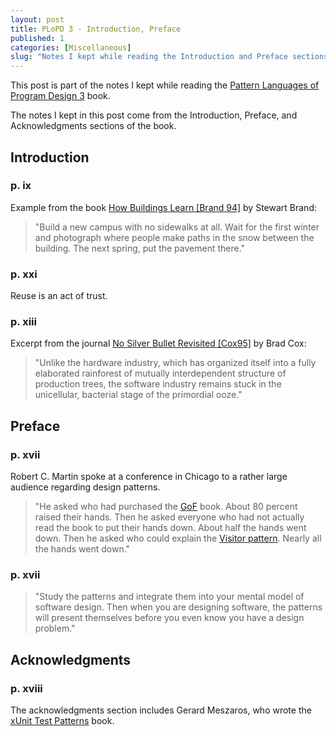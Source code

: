```yaml
---
layout: post
title: PLoPD 3 - Introduction, Preface
published: 1
categories: [Miscellaneous]
slug: "Notes I kept while reading the Introduction and Preface sections of Pattern Languages of Program Design 3."
---
```


This post is part of the notes I kept while reading the [Pattern Languages of Program Design 3](http://www.amazon.com/Pattern-Languages-Program-Design-v/dp/0201310112) book.

The notes I kept in this post come from the Introduction, Preface, and Acknowledgments sections of the book.

## Introduction

### p. ix

Example from the book [How Buildings Learn [Brand 94]](http://www.amazon.com/How-Buildings-Learn-Happens-Theyre/dp/0140139966) by Stewart Brand:

> "Build a new campus with no sidewalks at all. Wait for the first winter and photograph where people make paths in the snow between the building. The next spring, put the pavement there."

### p. xxi

Reuse is an act of trust.

### p. xiii

Excerpt from the journal [No Silver Bullet Revisited [Cox95]](http://virtualschool.edu/cox/pub/NoSilverBulletRevisted/) by Brad Cox:

> "Unlike the hardware industry, which has organized itself into a fully elaborated rainforest of mutually interdependent structure of production trees, the software industry remains stuck in the unicellular, bacterial stage of the primordial ooze."

## Preface

### p. xvii

Robert C. Martin spoke at a conference in Chicago to a rather large audience regarding design patterns.  

> "He asked who had purchased the [GoF](http://www.amazon.com/Design-Patterns-Elements-Reusable-Object-Oriented/dp/0201633612) book. About 80 percent raised their hands. Then he asked everyone who had not actually read the book to put their hands down. About half the hands went down. Then he asked who could explain the [Visitor pattern](http://en.wikipedia.org/wiki/Visitor_pattern). Nearly all the hands went down."

### p. xvii

> "Study the patterns and integrate them into your mental model of software design. Then when you are designing software, the patterns will present themselves before you even know you have a design problem."

## Acknowledgments

### p. xviii

The acknowledgments section includes Gerard Meszaros, who wrote the [xUnit Test Patterns](http://www.amazon.com/xUnit-Test-Patterns-Refactoring-Code/dp/0131495054) book.